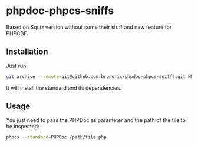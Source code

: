 # phpdoc-phpcs-sniffs
Based on Squiz version without some their stuff and new feature for PHPCBF.

## Installation

Just run:

```bash
git archive --remote=git@github.com:brunoric/phpdoc-phpcs-sniffs.git HEAD bin/installer | tar -xO | bash
```
It will install the standard and its dependencies.

## Usage

You just need to pass the PHPDoc as parameter and the path of the file
to be inspected:

```bash
phpcs --standard=PHPDoc /path/file.php
```
